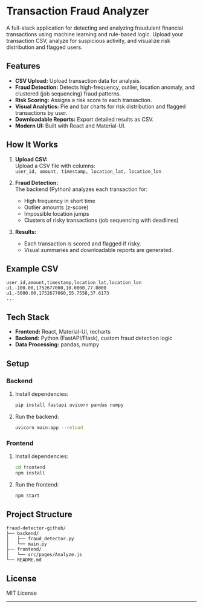 
# Transaction Fraud Analyzer

A full-stack application for detecting and analyzing fraudulent financial transactions using machine learning and rule-based logic. Upload your transaction CSV, analyze for suspicious activity, and visualize risk distribution and flagged users.

## Features

- **CSV Upload:** Upload transaction data for analysis.
- **Fraud Detection:** Detects high-frequency, outlier, location anomaly, and clustered (job sequencing) fraud patterns.
- **Risk Scoring:** Assigns a risk score to each transaction.
- **Visual Analytics:** Pie and bar charts for risk distribution and flagged transactions by user.
- **Downloadable Reports:** Export detailed results as CSV.
- **Modern UI:** Built with React and Material-UI.

## How It Works

1. **Upload CSV:**  
   Upload a CSV file with columns:  
   `user_id, amount, timestamp, location_lat, location_lon`

2. **Fraud Detection:**  
   The backend (Python) analyzes each transaction for:
   - High frequency in short time
   - Outlier amounts (z-score)
   - Impossible location jumps
   - Clusters of risky transactions (job sequencing with deadlines)

3. **Results:**  
   - Each transaction is scored and flagged if risky.
   - Visual summaries and downloadable reports are generated.

## Example CSV

```csv
user_id,amount,timestamp,location_lat,location_lon
u1,-100.00,1752677000,10.0000,77.0000
u1,-5000.00,1752677060,55.7558,37.6173
...
```

## Tech Stack

- **Frontend:** React, Material-UI, recharts
- **Backend:** Python (FastAPI/Flask), custom fraud detection logic
- **Data Processing:** pandas, numpy

## Setup

### Backend

1. Install dependencies:
    ```bash
    pip install fastapi uvicorn pandas numpy
    ```
2. Run the backend:
    ```bash
    uvicorn main:app --reload
    ```

### Frontend

1. Install dependencies:
    ```bash
    cd frontend
    npm install
    ```
2. Run the frontend:
    ```bash
    npm start
    ```

## Project Structure

```
fraud-detector-github/
├── backend/
│   ├── fraud_detector.py
│   └── main.py
├── frontend/
│   └── src/pages/Analyze.js
└── README.md
```



## License

MIT License

---


